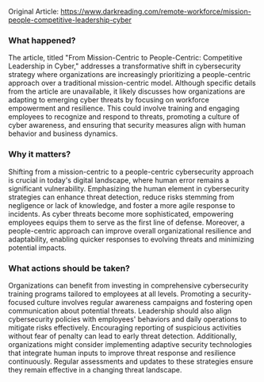 Original Article: https://www.darkreading.com/remote-workforce/mission-people-competitive-leadership-cyber

### What happened?

The article, titled "From Mission-Centric to People-Centric: Competitive Leadership in Cyber," addresses a transformative shift in cybersecurity strategy where organizations are increasingly prioritizing a people-centric approach over a traditional mission-centric model. Although specific details from the article are unavailable, it likely discusses how organizations are adapting to emerging cyber threats by focusing on workforce empowerment and resilience. This could involve training and engaging employees to recognize and respond to threats, promoting a culture of cyber awareness, and ensuring that security measures align with human behavior and business dynamics.

### Why it matters?

Shifting from a mission-centric to a people-centric cybersecurity approach is crucial in today's digital landscape, where human error remains a significant vulnerability. Emphasizing the human element in cybersecurity strategies can enhance threat detection, reduce risks stemming from negligence or lack of knowledge, and foster a more agile response to incidents. As cyber threats become more sophisticated, empowering employees equips them to serve as the first line of defense. Moreover, a people-centric approach can improve overall organizational resilience and adaptability, enabling quicker responses to evolving threats and minimizing potential impacts.

### What actions should be taken?

Organizations can benefit from investing in comprehensive cybersecurity training programs tailored to employees at all levels. Promoting a security-focused culture involves regular awareness campaigns and fostering open communication about potential threats. Leadership should also align cybersecurity policies with employees' behaviors and daily operations to mitigate risks effectively. Encouraging reporting of suspicious activities without fear of penalty can lead to early threat detection. Additionally, organizations might consider implementing adaptive security technologies that integrate human inputs to improve threat response and resilience continuously. Regular assessments and updates to these strategies ensure they remain effective in a changing threat landscape.